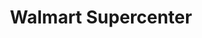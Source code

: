 ---
title: "Walmart Supercenter"
url: /indianapolis/walmart-supercenter-lafayette-road/
shop: supermarket
---